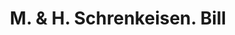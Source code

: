 ---
doi: 10.7916/D84J1S5X
date_other: '1880'
date_other_textual: 1880-1889
form: printed ephemera
genre:
- Invoices
name:
- M. & H. Schrenkeisen
object_in_context_url: https://biggert.cul.columbia.edu/items/view/ave_biggert_01057
subject_hierarchical_geographic:
- New York, New York, United States
subject_name:
- M. & H. Schrenkeisen
title: M. & H. Schrenkeisen. Bill
sort_title: M. & H. Schrenkeisen. Bill
call_number: ave_biggert_01057
coordinates:
- 40.71277777777778,-74.00583333333333
pid: ave_biggert_01057
identifiers: ave_biggert_01057
thumbnail: https://derivativo-3.library.columbia.edu/iiif/2/ldpd:344409/full/!256,256/0/native.jpg
permalink: "/items/ave_biggert_01057/"
layout: iiif-image-page
---